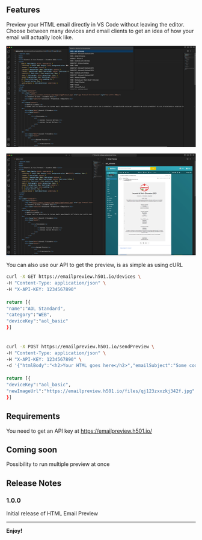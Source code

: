 ## Features

Preview your HTML email directly in VS Code without leaving the editor.
Choose between many devices and email clients to get an idea of how your email will actually look like.

![Device List](imgs/extension_devices.png)

![HTML Preview](imgs/extension_preview.png)

You can also use our API to get the preview, is as simple as using cURL

```bash
curl -X GET https://emailpreview.h501.io/devices \
-H "Content-Type: application/json" \
-H "X-API-KEY: 1234567890"

return [{
"name":"AOL Standard",
"category":"WEB",
"deviceKey":"aol_basic"
}]


curl -X POST https://emailpreview.h501.io/sendPreview \
-H "Content-Type: application/json" \
-H "X-API-KEY: 1234567890" \
-d '{"htmlBody":"<h2>Your HTML goes here</h2>","emailSubject":"Some cool stuff","devices":["microsoft_outlook_2016"]}'

return [{
"deviceKey":"aol_basic",
"newImageUrl":"https://emailpreview.h501.io/files/qj123zxxzkj342f.jpg"
}]
```

## Requirements

You need to get an API key at https://emailpreview.h501.io/

## Coming soon

Possibility to run multiple preview at once

## Release Notes

### 1.0.0

Initial release of HTML Email Preview

---

**Enjoy!**